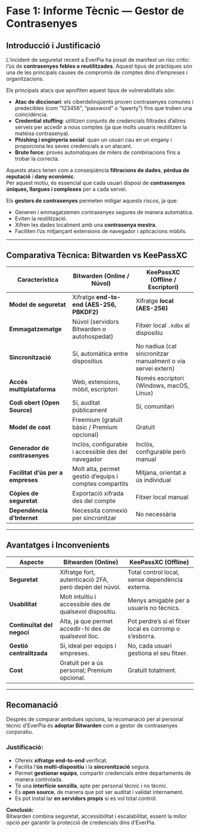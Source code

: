 # Fase 1: Informe Tècnic — Gestor de Contrasenyes

## Introducció i Justificació

L’incident de seguretat recent a EverPia ha posat de manifest un risc crític: l’ús de **contrasenyes febles o reutilitzades**. Aquest tipus de pràctiques són una de les principals causes de compromís de comptes dins d’empreses i organitzacions.

Els principals atacs que aprofiten aquest tipus de vulnerabilitats són:

- **Atac de diccionari**: els ciberdelinqüents proven contrasenyes comunes i predecibles (com “123456”, “password” o “qwerty”) fins que troben una coincidència.
- **Credential stuffing**: utilitzen conjunts de credencials filtrades d’altres serveis per accedir a nous comptes (ja que molts usuaris reutilitzen la mateixa contrasenya).
- **Phishing i enginyeria social**: quan un usuari cau en un engany i proporciona les seves credencials a un atacant.
- **Brute force**: proves automàtiques de milers de combinacions fins a trobar la correcta.

Aquests atacs tenen com a conseqüència **filtracions de dades**, **pèrdua de reputació** i **dany econòmic**.  
Per aquest motiu, és essencial que cada usuari disposi de **contrasenyes úniques, llargues i complexes** per a cada servei.

Els **gestors de contrasenyes** permeten mitigar aquests riscos, ja que:
- Generen i emmagatzemen contrasenyes segures de manera automàtica.
- Eviten la reutilització.
- Xifren les dades localment amb una **contrasenya mestra**.
- Faciliten l’ús mitjançant extensions de navegador i aplicacions mòbils.

---

## Comparativa Tècnica: Bitwarden vs KeePassXC

| Característica                        | **Bitwarden (Online / Núvol)**                             | **KeePassXC (Offline / Escriptori)**                        |
|--------------------------------------|-------------------------------------------------------------|-------------------------------------------------------------|
| **Model de seguretat**               | Xifratge **end-to-end (AES-256, PBKDF2)**                  | Xifratge **local (AES-256)**                               |
| **Emmagatzematge**                   | Núvol (servidors Bitwarden o autohospedat)                 | Fitxer local `.kdbx` al dispositiu                         |
| **Sincronització**                   | Sí, automàtica entre dispositius                           | No nadiua (cal sincronitzar manualment o via servei extern) |
| **Accés multiplataforma**            | Web, extensions, mòbil, escriptori                          | Només escriptori (Windows, macOS, Linux)                    |
| **Codi obert (Open Source)**         | Sí, auditat públicament                                    | Sí, comunitari                                              |
| **Model de cost**                    | Freemium (gratuït bàsic / Premium opcional)                 | Gratuït                                                     |
| **Generador de contrasenyes**        | Inclòs, configurable i accessible des del navegador         | Inclòs, configurable però manual                            |
| **Facilitat d’ús per a empreses**    | Molt alta, permet gestió d’equips i comptes compartits      | Mitjana, orientat a ús individual                           |
| **Còpies de seguretat**              | Exportació xifrada des del compte                           | Fitxer local manual                                         |
| **Dependència d’Internet**           | Necessita connexió per sincronitzar                         | No necessària                                               |

---

## Avantatges i Inconvenients

| Aspecte | **Bitwarden (Online)** | **KeePassXC (Offline)** |
|----------|------------------------|--------------------------|
| **Seguretat** | Xifratge fort, autenticació 2FA, però depèn del núvol. | Total control local, sense dependència externa. |
| **Usabilitat** | Molt intuïtiu i accessible des de qualsevol dispositiu. | Menys amigable per a usuaris no tècnics. |
| **Continuïtat del negoci** | Alta, ja que permet accedir-hi des de qualsevol lloc. | Pot perdre’s si el fitxer local es corromp o s’esborra. |
| **Gestió centralitzada** | Sí, ideal per equips i empreses. | No, cada usuari gestiona el seu fitxer. |
| **Cost** | Gratuït per a ús personal; Premium opcional. | Gratuït totalment. |

---

## Recomanació

Després de comparar ambdues opcions, la recomanació per al personal tècnic d’EverPia és **adoptar Bitwarden** com a gestor de contrasenyes corporatiu.

### Justificació:
- Ofereix **xifratge end-to-end** verificat.
- Facilita l’**ús multi-dispositiu** i la **sincronització** segura.
- Permet **gestionar equips**, compartir credencials entre departaments de manera controlada.
- Té una **interfície senzilla**, apte per personal tècnic i no tècnic.
- És **open source**, de manera que pot ser auditat i validat internament.
- Es pot instal·lar **en servidors propis** si es vol total control.

 **Conclusió:**  
Bitwarden combina seguretat, accessibilitat i escalabilitat, essent la millor opció per garantir la protecció de credencials dins d’EverPia.

